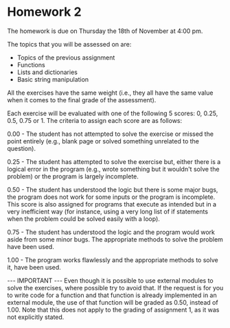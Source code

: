 # Homework 2
 
The homework is due on Thursday the 18th of November at 4:00 pm. 

The topics that you will be assessed on are:

- Topics of the previous assignment
- Functions
- Lists and dictionaries
- Basic string manipulation

All the exercises have the same weight (i.e., they all have the same value when it comes to the final grade of the assessment).

Each exercise will be evaluated with one of the following 5 scores: 0, 0.25, 0.5, 0.75 or 1.
The criteria to assign each score are as follows:

0.00 - The student has not attempted to solve the exercise or missed the point entirely (e.g., blank page or solved something unrelated to the question).

0.25 - The student has attempted to solve the exercise but, either there is a logical error in the program (e.g., wrote something but it wouldn't solve the problem) or the program is largely incomplete.

0.50 - The student has understood the logic but there is some major bugs, the program does not work for some inputs or the program is incomplete. This score is also assigned for programs that execute as intended but in a very inefficient way (for instance, using a very long list of if statements when the problem could be solved easily with a loop).

0.75 - The student has understood the logic and the program would work aside from some minor bugs. The appropriate methods to solve the problem have been used.

1.00 - The program works flawlessly and the appropriate methods to solve it, have been used.

--- IMPORTANT ---
Even though it is possible to use external modules to solve the exercises, where possible try to avoid that. If the request is for you to write code for a function and that function is already implemented in an external module, the use of that function will be graded as 0.50, instead of 1.00. 
Note that this does not apply to the grading of assignment 1, as it was not explicitly stated.

